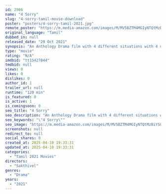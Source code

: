 ```yaml
---
id: 2986
name: "4 Sorry"
slug: "4-sorry-tamil-movie-download"
poster: "posters/4-sorry-tamil-2021.jpg"
remote_poster: "https://m.media-amazon.com/images/M/MV5BZTM4MGIyNTQtMzBiYS00YWUyLTkzNmQtZmIzZmJiMjY4NTUxXkEyXkFqcGc@._V1_SX300.jpg"
original_language: "Tamil"
dubbed_in: null
released_date: "29 Oct 2021"
synopsis: "An Anthology Drama film with 4 different situations with 4 different plots which involves emotion and feelings."
type: "movie"
rating: "N/A"
imdbid: "tt15427844"
tmdbid: null
views: 0
likes: 0
dislikes: 0
author_id: 1
trailer_url: null
runtime: "120 min"
is_featured: 0
is_active: 1
is_comingsoon: 0
seo_title: "4 Sorry"
seo_description: "An Anthology Drama film with 4 different situations with 4 different plots which involves emotion and feelings."
seo_keywords: "\"4 Sorry\""
seo_image: "https://m.media-amazon.com/images/M/MV5BZTM4MGIyNTQtMzBiYS00YWUyLTkzNmQtZmIzZmJiMjY4NTUxXkEyXkFqcGc@._V1_SX300.jpg"
screenshots: null
redirect_to: null
social_shares: 0
created_at: 2025-04-10 19:33:31
updated_at: 2025-04-10 19:33:31
categories:
  - "Tamil 2021 Movies"
directors:
  - "Sakthivel"
genres:
  - "Drama"
years:
  - "2021"
---
```

